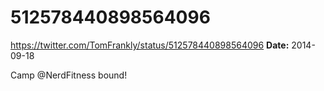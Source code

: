 # 512578440898564096
https://twitter.com/TomFrankly/status/512578440898564096
**Date:** 2014-09-18

Camp @NerdFitness bound!
